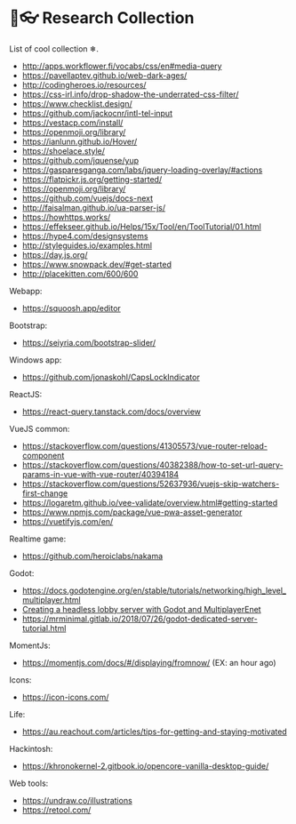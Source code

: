# 🎉👓 Research Collection
List of cool collection ❄.
- http://apps.workflower.fi/vocabs/css/en#media-query
- https://pavellaptev.github.io/web-dark-ages/
- http://codingheroes.io/resources/
- https://css-irl.info/drop-shadow-the-underrated-css-filter/
- https://www.checklist.design/
- https://github.com/jackocnr/intl-tel-input
- https://vestacp.com/install/
- https://openmoji.org/library/
- https://ianlunn.github.io/Hover/
- https://shoelace.style/
- https://github.com/jquense/yup
- https://gasparesganga.com/labs/jquery-loading-overlay/#actions
- https://flatpickr.js.org/getting-started/
- https://openmoji.org/library/
- https://github.com/vuejs/docs-next
- http://faisalman.github.io/ua-parser-js/
- https://howhttps.works/
- https://effekseer.github.io/Helps/15x/Tool/en/ToolTutorial/01.html
- https://hype4.com/designsystems
- http://styleguides.io/examples.html
- https://day.js.org/
- https://www.snowpack.dev/#get-started
- http://placekitten.com/600/600


Webapp:
- https://squoosh.app/editor

Bootstrap:
- https://seiyria.com/bootstrap-slider/

Windows app:
- https://github.com/jonaskohl/CapsLockIndicator

ReactJS: 
- https://react-query.tanstack.com/docs/overview

VueJS common:
- https://stackoverflow.com/questions/41305573/vue-router-reload-component
- https://stackoverflow.com/questions/40382388/how-to-set-url-query-params-in-vue-with-vue-router/40394184
- https://stackoverflow.com/questions/52637936/vuejs-skip-watchers-first-change
- https://logaretm.github.io/vee-validate/overview.html#getting-started
- https://www.npmjs.com/package/vue-pwa-asset-generator
- https://vuetifyjs.com/en/

Realtime game:
- https://github.com/heroiclabs/nakama

Godot: 
- https://docs.godotengine.org/en/stable/tutorials/networking/high_level_multiplayer.html
- [Creating a headless lobby server with Godot and MultiplayerEnet](https://www.youtube.com/watch?v=WXrGi6FmQeA)
- https://mrminimal.gitlab.io/2018/07/26/godot-dedicated-server-tutorial.html

MomentJs: 
- https://momentjs.com/docs/#/displaying/fromnow/ (EX: an hour ago)

Icons:
- https://icon-icons.com/

Life:
- https://au.reachout.com/articles/tips-for-getting-and-staying-motivated

Hackintosh:
- https://khronokernel-2.gitbook.io/opencore-vanilla-desktop-guide/

Web tools:
- https://undraw.co/illustrations
- https://retool.com/
